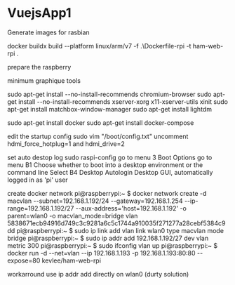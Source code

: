 # VuejsApp1


Generate images for rasbian

docker buildx build --platform linux/arm/v7 -f .\Dockerfile-rpi -t ham-web-rpi .

prepare the raspberry


minimum graphique tools

sudo apt-get install --no-install-recommends chromium-browser
sudo apt-get install --no-install-recommends xserver-xorg x11-xserver-utils xinit
sudo apt-get install matchbox-window-manager
sudo apt-get install lightdm

sudo apt-get install docker
sudo apt-get install docker-compose


edit the startup config
sudo vim "/boot/config.txt"
uncomment hdmi_force_hotplug=1 and hdmi_drive=2

set auto destop log 
sudo raspi-config
go to menu 3 Boot Options
go to menu B1 Choose whether to boot into a desktop environment or the command line 
Select B4 Desktop Autologin Desktop GUI, automatically logged in as 'pi' user 


create docker network
pi@raspberrypi:~ $ docker network create -d macvlan --subnet=192.168.1.192/24 --gateway=192.168.1.254 --ip-range=192.168.1.192/27 --aux-address='host=192.168.1.192' -o parent=wlan0 -o macvlan_mode=bridge vlan
5838671ecb94916d749c3c9281a6c5c1744a910035f271277a28cebf5384c9dd
pi@raspberrypi:~ $ sudo ip link add vlan link wlan0 type macvlan mode bridge
pi@raspberrypi:~ $ sudo ip addr add 192.168.1.192/27 dev vlan metric 300
pi@raspberrypi:~ $ sudo ifconfig vlan up
pi@raspberrypi:~ $ docker run -d --net=vlan --ip 192.168.1.193 -p 192.168.1.193:80:80 --expose=80 kevlee/ham-web-rpi


workarround use ip addr add directly on wlan0 (durty solution)

